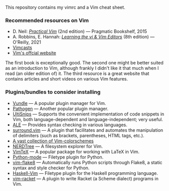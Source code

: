 This repository contains my vimrc and a Vim cheat sheet.

### Recommended resources on Vim
* D. Neil: [_Practical Vim_](https://pragprog.com/titles/dnvim2/practical-vim-second-edition/) (2nd edition) — Pragmatic Bookshelf, 2015
* A. Robbins, E. Hannah: [_Learning the vi & Vim Editors_](https://www.oreilly.com/library/view/learning-the-vi/9781492078791/) (8th edition) — O'Reilly, 2021
* [Vimcasts](http://vimcasts.org/)
* [Vim's offcial website](https://www.vim.org/about.php)

The first book is exceptionally good. The second one might be better suited as an introduction to Vim, although frankly I didn't like it that much when I read (an older edition of) it. The third resource is a great website that contains articles and short videos on various Vim features.

### Plugins/bundles to consider installing
* [Vundle](https://github.com/VundleVim/Vundle.vim) — A popular plugin manager for Vim.
* [Pathogen](https://github.com/tpope/vim-pathogen) — Another popular plugin manager.
* [UltiSnips](https://github.com/SirVer/ultisnips) — Supports the convenient implementation of code snippets in Vim, both language-dependent and language-independent; very useful.
* [ALE](https://github.com/dense-analysis/ale) — Provides syntax checking in various languages.
* [surround.vim](https://github.com/tpope/vim-surround) — A plugin that facilitates and automates the manipulation of delimiters (such as brackets, parentheses, HTML tags, etc.).
* [A vast collection of Vim-colorschemes](https://github.com/flazz/vim-colorschemes)
* [NERDTree](https://github.com/preservim/nerdtree) — A filesystem explorer for Vim.
* [VimTeX](https://github.com/lervag/vimtex) — A popular package for working with LaTeX in Vim.
* [Python-mode](https://github.com/python-mode/python-mode) — Filetype plugin for Python.
* [vim-flake8](https://github.com/nvie/vim-flake8) — Automatically runs Python scripts through Flake8, a static syntax and style checker for Python.
* [Haskell-Vim](https://github.com/neovimhaskell/haskell-vim) — Filetype plugin for the Haskell programming language.
* [vim-racket](https://github.com/wlangstroth/vim-racket) — A plugin to write Racket (a Scheme dialect) programs in Vim.

